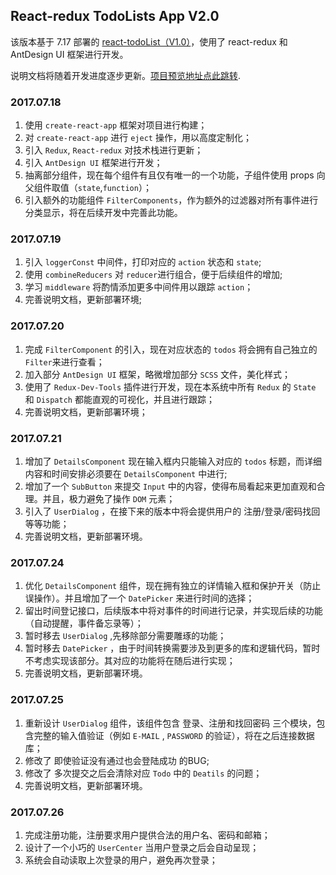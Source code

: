 ## React-redux TodoLists App V2.0
该版本基于 7.17 部署的 [react-todoList（V1.0）](https://chriswen960216.github.io/ReactTodoList/react-example/build/index.html)，使用了 react-redux 和 AntDesign UI 框架进行开发。

说明文档将随着开发进度逐步更新。[项目预览地址点此跳转](https://chriswen960216.github.io/reduxtodolist/build/index.html).

### 2017.07.18 
1. 使用 `create-react-app` 框架对项目进行构建；
2. 对 `create-react-app` 进行 `eject` 操作，用以高度定制化；
3. 引入 `Redux`, `React-redux` 对技术栈进行更新；
4. 引入 `AntDesign UI` 框架进行开发；
5. 抽离部分组件，现在每个组件有且仅有唯一的一个功能，子组件使用 props 向父组件取值（`state`,`function`）；
6. 引入额外的功能组件 `FilterComponents`，作为额外的过滤器对所有事件进行分类显示，将在后续开发中完善此功能。

### 2017.07.19 
1. 引入 `loggerConst` 中间件，打印对应的 `action` 状态和 `state`;
2. 使用 `combineReducers` 对 `reducer`进行组合，便于后续组件的增加;
3. 学习 `middleware` 将酌情添加更多中间件用以跟踪 `action`；
4. 完善说明文档，更新部署环境;

### 2017.07.20
1. 完成 `FilterComponent` 的引入，现在对应状态的 `todos` 将会拥有自己独立的 `Filter`来进行查看；
2. 加入部分 `AntDesign UI` 框架，略微增加部分 `SCSS` 文件，美化样式；
3. 使用了 `Redux-Dev-Tools` 插件进行开发，现在本系统中所有 `Redux` 的 `State` 和 `Dispatch` 都能直观的可视化，并且进行跟踪；
4. 完善说明文档，更新部署环境；

### 2017.07.21
1. 增加了 `DetailsComponent` 现在输入框内只能输入对应的 `todos` 标题，而详细内容和时间安排必须要在 `DetailsComponent` 中进行;
2. 增加了一个 `SubButton` 来提交 `Input` 中的内容，使得布局看起来更加直观和合理。并且，极力避免了操作 `DOM` 元素；
3. 引入了 `UserDialog` ，在接下来的版本中将会提供用户的 注册/登录/密码找回 等等功能；
4. 完善说明文档，更新部署环境。

### 2017.07.24
1. 优化 `DetailsComponent` 组件，现在拥有独立的详情输入框和保护开关（防止误操作）。并且增加了一个 `DatePicker` 来进行时间的选择；
2. 留出时间登记接口，后续版本中将对事件的时间进行记录，并实现后续的功能（自动提醒，事件备忘录等）；
3. 暂时移去 `UserDialog` ,先移除部分需要雕琢的功能；
4. 暂时移去 `DatePicker` ，由于时间转换需要涉及到更多的库和逻辑代码，暂时不考虑实现该部分。其对应的功能将在随后进行实现；
5. 完善说明文档，更新部署环境。

### 2017.07.25
1. 重新设计 `UserDialog` 组件，该组件包含 登录、注册和找回密码 三个模块，包含完整的输入值验证（例如 `E-MAIL` , `PASSWORD` 的验证），将在之后连接数据库；
2. 修改了 即使验证没有通过也会登陆成功 的BUG;
3. 修改了 多次提交之后会清除对应 `Todo` 中的 `Deatils` 的问题；
4. 完善说明文档，更新部署环境。

### 2017.07.26
1. 完成注册功能，注册要求用户提供合法的用户名、密码和邮箱；
2. 设计了一个小巧的 `UserCenter` 当用户登录之后会自动呈现；
3. 系统会自动读取上次登录的用户，避免再次登录；